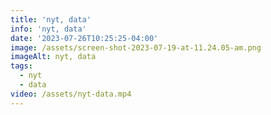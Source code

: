 ```yaml
---
title: 'nyt, data'
info: 'nyt, data'
date: '2023-07-26T10:25:25-04:00'
image: /assets/screen-shot-2023-07-19-at-11.24.05-am.png
imageAlt: nyt, data
tags:
  - nyt
  - data
video: /assets/nyt-data.mp4
---
```


